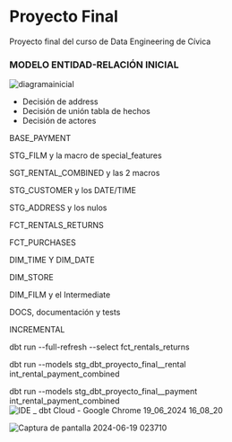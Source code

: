 # Proyecto Final
Proyecto final del curso de Data Engineering de Cívica

<h3>MODELO ENTIDAD-RELACIÓN INICIAL</h3>

![diagramainicial](https://github.com/JaviCivica20/Proyecto-Final/assets/170645442/4d25ca8f-80f5-40e4-8e1a-f1731ed97336)


- Decisión de address
- Decisión de unión tabla de hechos
- Decisión de actores


BASE_PAYMENT

STG_FILM y la macro de special_features

SGT_RENTAL_COMBINED y las 2 macros

STG_CUSTOMER y los DATE/TIME

STG_ADDRESS y los nulos

FCT_RENTALS_RETURNS

FCT_PURCHASES

DIM_TIME Y DIM_DATE

DIM_STORE

DIM_FILM y el Intermediate

DOCS, documentación y tests





INCREMENTAL

dbt run --full-refresh --select fct_rentals_returns

dbt run --models stg_dbt_proyecto_final__rental int_rental_payment_combined

dbt run --models stg_dbt_proyecto_final__payment int_rental_payment_combined
![IDE _ dbt Cloud - Google Chrome 19_06_2024 16_08_20](https://github.com/JaviCivica20/Proyecto-Final/assets/170645442/7ef3e64d-3a44-43d8-9461-7d91b455b38e)

![Captura de pantalla 2024-06-19 023710](https://github.com/JaviCivica20/Proyecto-Final/assets/170645442/d3176289-1af1-4184-87f8-c116e6f9c382)






